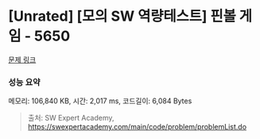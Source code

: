 # [Unrated] [모의 SW 역량테스트] 핀볼 게임 - 5650 

[문제 링크](https://swexpertacademy.com/main/code/problem/problemDetail.do?contestProbId=AWXRF8s6ezEDFAUo) 

### 성능 요약

메모리: 106,840 KB, 시간: 2,017 ms, 코드길이: 6,084 Bytes



> 출처: SW Expert Academy, https://swexpertacademy.com/main/code/problem/problemList.do